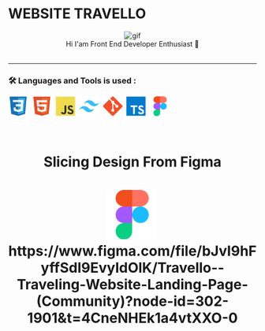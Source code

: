 # WEBSITE TRAVELLO

<div id="header" align="center">
    <img src="https://media.giphy.com/media/3oz8xLYF0gagozmsgM/giphy.gif" alt="gif">
</div>

<div align="center">Hi I'am Front End Developer Enthusiast 👋</div>

<br>

---

### :hammer_and_wrench: Languages and Tools is used :

<div>
<img src="https://github.com/devicons/devicon/blob/master/icons/css3/css3-original.svg"  title="CSS3" alt="CSS" width="40" height="40"/>&nbsp;
<img src="https://github.com/devicons/devicon/blob/master/icons/html5/html5-original.svg" title="HTML5" alt="HTML" width="40" height="40"/>&nbsp;
<img src="https://github.com/devicons/devicon/blob/master/icons/javascript/javascript-original.svg" title="JavaScript" alt="JavaScript" width="40" height="40"/>&nbsp;
<img src="https://github.com/devicons/devicon/blob/master/icons/tailwindcss/tailwindcss-plain.svg" title="Tailwindcss" alt="Tailwindcss" width="40" height="40"/>&nbsp;
<img src="https://github.com/devicons/devicon/blob/master/icons/git/git-original.svg" title="Git" alt="Git" width="40" height="40"/>&nbsp;
<img src="https://github.com/devicons/devicon/blob/master/icons/typescript/typescript-original.svg" title="TypeScript" alt="TypeScript" width="40" height="40"/>&nbsp;
<img src="https://github.com/devicons/devicon/blob/master/icons/figma/figma-original.svg" title="figma" alt="figma" width="40" height="40"/>&nbsp;
</div>

<br>
<br>

<h1 align="center">Slicing Design From Figma<h1>
<div align="center">
<img src="https://github.com/devicons/devicon/blob/master/icons/figma/figma-original.svg" title="figma" alt="figma" width="100" height="100"/>&nbsp;
</div>

<div align="center">https://www.figma.com/file/bJvI9hFyffSdl9EvyIdOlK/Travello--Traveling-Website-Landing-Page-(Community)?node-id=302-1901&t=4CneNHEk1a4vtXXO-0
</div>
